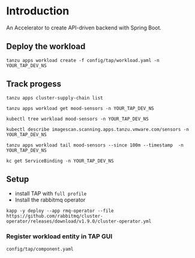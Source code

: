 # Introduction
An Accelerator to create API-driven backend with Spring Boot.

## Deploy the workload

```
tanzu apps workload create -f config/tap/workload.yaml -n YOUR_TAP_DEV_NS
```

## Track progess

```
tanzu apps cluster-supply-chain list

tanzu apps workload get mood-sensors -n YOUR_TAP_DEV_NS

kubectl tree workload mood-sensors -n YOUR_TAP_DEV_NS

kubectl describe imagescan.scanning.apps.tanzu.vmware.com/sensors -n YOUR_TAP_DEV_NS

tanzu apps workload tail mood-sensors --since 100m --timestamp  -n YOUR_TAP_DEV_NS

kc get ServiceBinding -n YOUR_TAP_DEV_NS
```

## Setup

- install TAP with ```full profile``` 
- Install the rabbitmq operator 
```
kapp -y deploy --app rmq-operator --file https://github.com/rabbitmq/cluster-operator/releases/download/v1.9.0/cluster-operator.yml
```

### Register workload entity in TAP GUI
```
config/tap/component.yaml
```
